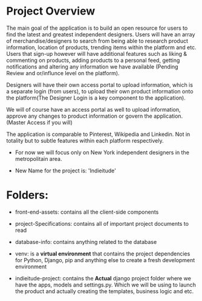 Project Overview
================
The main goal of the application is to build an open resource for users to find the latest and greatest independent designers. Users will have an array of merchandise/designers to search from being able to research product information, location of products, trending items within the platform and etc. Users that sign-up however will have additional features such as liking & commenting on products, adding products to a personal feed, getting notifications and altering any information we have available (Pending Review and or/influnce level on the platform). 

Designers will have their own access portal to upload information, which is a separate login (from users), to upload their own product information onto the platform(The Designer Login is a key component to the application).

We will of course have an access portal as well to upload information, approve any changes to product information or govern the application. (Master Access if you will)

The application is comparable to Pinterest, Wikipedia and Linkedin. Not in totality but to subtle features within each platform respectively.

- For now we will focus only on New York independent designers in the metropolitain area.

- New Name for the project is: 'Indieitude'

Folders:
===============
- front-end-assets: contains all the client-side components

- project-Specifications: contains all of important project documents to read 

- database-info: contains anything related to the database

- venv: is a **virtual environment** that contains the project dependencies for Python, Django, pip and anything else to create a fresh development environment

- indieitude-project: contains the **Actual** django project folder where we have the apps, models and settings.py. Which we will be using to launch the product and actually creating the templates, business logic and etc.


